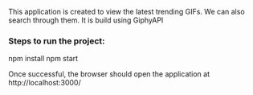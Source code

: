This application is created to view the latest trending GIFs. We can also search through them. It is build using GiphyAPI

### Steps to run the project:

npm install
npm start

Once successful, the browser should open the application at http://localhost:3000/
